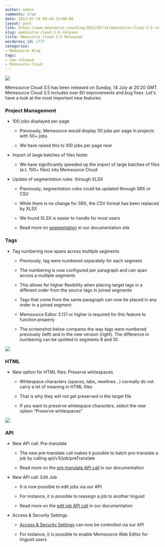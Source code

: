 ```yaml
---
author: admin
comments: true
date: 2013-07-14 08:44:11+00:00
layout: post
link: https://www.memsource.com/blog/2013/07/14/memsource-cloud-3-5-release/
slug: memsource-cloud-3-5-release
title: Memsource Cloud 3.5 Released
wordpress_id: 1777
categories:
- Memsource Blog
tags:
- new release
- Memsource Cloud
---
```


[![](/wp-content/uploads/2012/08/MemSource-Cloud-–-medium.png)](http://www.memsource.com/)

Memsource Cloud 3.5 has been released on Sunday, 14 July at 20:20 GMT. Memsource Cloud 3.5 includes over 60 improvements and bug fixes. Let's have a look at the most important new features:<!-- more -->


### Project Management





	
  * 100 jobs displayed per page

	
    * Previously, Memsource would display 50 jobs per page in projects with 50+ jobs

	
    * We have raised this to 100 jobs per page now




	
  * Import of large batches of files faster

	
    * We have significantly speeded up the import of large batches of files (e.t. 100+ files) into Memsource Cloud




	
  * Update of segmentation rules  through XLSX

	
    * Previously, segmentation rules could be updated through SRX or CSV

	
    * While there is no change for SRX, the CSV format has been replaced by XLSX

	
    * We found XLSX is easier to handle for most users

	
    * Read more on [segmentation](http://wiki.memsource.com/wiki/MemSource_Cloud_User_Manual#Segmentation) in our documentation site







### Tags





	
  * Tag numbering now spans across multiple segments

	
    * Previously, tag were numbered separately for each segment

	
    * The numbering is now configured per paragraph and can span across a multiple segments

	
    * This allows for higher flexibility when placing target tags in a different order from the source tags in joined segments

	
    * Tags that come from the same paragraph can now be placed in any order in a joined segment

	
    * Memsource Editor 3.121 or higher is required for this feature to function properly

	
    * The screenshot below compares the way tags were numbered previously (left) and in the new version (right). The difference in numbering can be spotted in segments 8 and 10:





[![](/wp-content/uploads/2013/07/tags-across-seg-vs-par-300x179.png)](/wp-content/uploads/2013/07/tags-across-seg-vs-par.png)


### HTML





	
  * New option for HTML files: Preserve whitespaces

	
    * Whitespace characters (spaces, tabs, newlines...) normally do not carry a lot of meaning in HTML files

	
    * That is why they will not get preserved in the target file

	
    * If you want to preserve whitespace characters, select the new option "Preserve whitespaces"





[![](/wp-content/uploads/2013/07/preserve-whitesp-300x119.png)](/wp-content/uploads/2013/07/preserve-whitesp.png)


### API





	
  * New API call: Pre-translate

	
    * The new pre-translate call makes it possible to batch pre-translate a job by calling api/v3/job/preTranslate

	
    * Read more on the [pre-translate API call](http://wiki.memsource.com/wiki/Job_API_v3#Pre-translate) in our documentation




	
  * New API call: Edit Job

	
    * It is now possible to edit jobs via our API

	
    * For instance, it is possible to reassign a job to another linguist

	
    * Read more on the [edit job API call](http://wiki.memsource.com/wiki/Job_API_v3#Edit_Job) in our documentation




	
  * Access & Security Settings

	
    * [Access & Security Settings](http://wiki.memsource.com/wiki/Project_API_v2#Edit_Access_.26_Security_Settings) can now be controlled via our API

	
    * For instance, it is possible to enable Memsource Web Editor for linguist users





